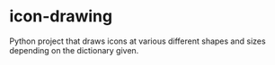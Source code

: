 # icon-drawing
Python project that draws icons at various different shapes and sizes depending on the dictionary given.
